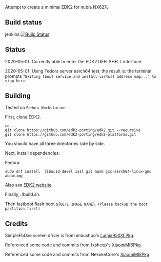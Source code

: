 Attempt to create a minimal EDK2 for nubia NX627J

## Build status
jenkins:[![Build Status](http://flowertome.ticp.io/jenkins/buildStatus/icon?job=edk2-nx627j%2Fmaster)](http://flowertome.ticp.io/jenkins/job/edk2-nx627j/job/master/)


## Status
2020-05-01: Currently able to enter the EDK2 UEFI SHELL interface.

2020-05-01: Using Fedora server aarch64 test, the result is: the terminal prompts `"Exiting tboot service and install virtual address map..." to stop here.`


## Building
Tested on `Fedora Workstation`

First, clone EDK2.

```
cd ..
git clone https://github.com/edk2-porting/edk2.git --recursive
git clone https://github.com/edk2-porting/edk2-platforms.git
```

You should have all three directories side by side.

Next, install dependencies:

Fedora:

```
sudo dnf install  libuuid-devel iasl git nasm gcc-aarch64-linux-gnu abootimg
```

Also see [EDK2 website](https://github.com/tianocore/tianocore.github.io/wiki/Using-EDK-II-with-Native-GCC#Install_required_software_from_apt)

Finally, ./build.sh.

Then fastboot flash boot `${UEFI IMAGE NAME}`. `(Please backup the boot partition first)`


## Credits
SimpleFbDxe screen driver is from imbushuo's [Lumia950XLPkg](https://github.com/WOA-Project/Lumia950XLPkg).

Referenced some code and commits from fxsheep's [XiaomiMI6Pkg](https://github.com/fxsheep/edk2-sagit).

Referenced some code and commits from NekokeCore's [XiaomiMI8Pkg](https://github.com/NekokeCore/edk2-dipper).
